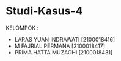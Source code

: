 # Studi-Kasus-4
KELOMPOK :
- LARAS YUAN INDRAWATI [2100018416]
- M FAJRIAL PERMANA [2100018417]
- PRIMA HATTA MUZAGHI [2100018431]
